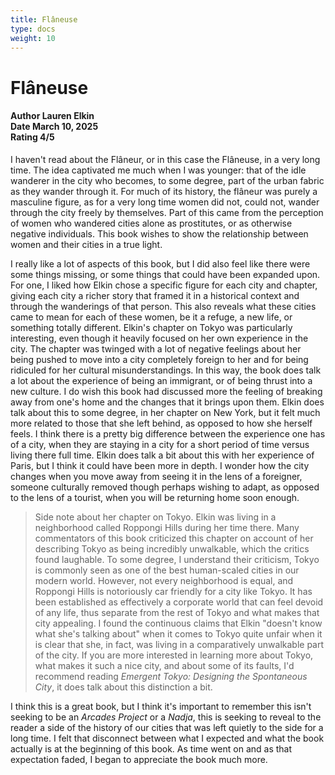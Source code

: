 ```yaml
---
title: Flâneuse
type: docs
weight: 10
---
```


# **Flâneuse**

<h4>Author <span class="book_header">Lauren Elkin</span></br>
Date <span class="book_header">March 10, 2025</span></br>
Rating <span class="book_header">4/5</span></h4>

I haven't read about the Flâneur, or in this case the Flâneuse, in a very long time. The idea captivated me much when I was younger: that of the idle wanderer in the city who becomes, to some degree, part of the urban fabric as they wander through it. For much of its history, the flâneur was purely a masculine figure, as for a very long time women did not, could not, wander through the city freely by themselves. Part of this came from the perception of women who wandered cities alone as prostitutes, or as otherwise negative individuals. This book wishes to show the relationship between women and their cities in a true light.

I really like a lot of aspects of this book, but I did also feel like there were some things missing, or some things that could have been expanded upon. For one, I liked how Elkin chose a specific figure for each city and chapter, giving each city a richer story that framed it in a historical context and through the wanderings of that person. This also reveals what these cities came to mean for each of these women, be it a refuge, a new life, or something totally different. Elkin's chapter on Tokyo was particularly interesting, even though it heavily focused on her own experience in the city. The chapter was twinged with a lot of negative feelings about her being pushed to move into a city completely foreign to her and for being ridiculed for her cultural misunderstandings. In this way, the book does talk a lot about the experience of being an immigrant, or of being thrust into a new culture. I do wish this book had discussed more the feeling of breaking away from one's home and the changes that it brings upon them. Elkin does talk about this to some degree, in her chapter on New York, but it felt much more related to those that she left behind, as opposed to how she herself feels. I think there is a pretty big difference between the experience one has of a city, when they are staying in a city for a short period of time versus living there full time. Elkin does talk a bit about this with her experience of Paris, but I think it could have been more in depth. I wonder how the city changes when you move away from seeing it in the lens of a foreigner, someone culturally removed though perhaps wishing to adapt, as opposed to the lens of a tourist, when you will be returning home soon enough.

> Side note about her chapter on Tokyo. Elkin was living in a neighborhood called Roppongi Hills during her time there. Many commentators of this book criticized this chapter on account of her describing Tokyo as being incredibly unwalkable, which the critics found laughable. To some degree, I understand their criticism, Tokyo is commonly seen as one of the best human-scaled cities in our modern world. However, not every neighborhood is equal, and Roppongi Hills is notoriously car friendly for a city like Tokyo. It has been established as effectively a corporate world that can feel devoid of any life, thus separate from the rest of Tokyo and what makes that city appealing. I found the continuous claims that Elkin "doesn't know what she's talking about" when it comes to Tokyo quite unfair when it is clear that she, in fact, was living in a comparatively unwalkable part of the city. If you are more interested in learning more about Tokyo, what makes it such a nice city, and about some of its faults, I'd recommend reading _Emergent Tokyo: Designing the Spontaneous City_, it does talk about this distinction a bit.

I think this is a great book, but I think it's important to remember this isn't seeking to be an _Arcades Project_ or a _Nadja_, this is seeking to reveal to the reader a side of the history of our cities that was left quietly to the side for a long time. I felt that disconnect between what I expected and what the book actually is at the beginning of this book. As time went on and as that expectation faded, I began to appreciate the book much more.
